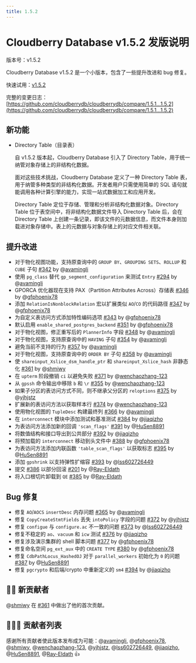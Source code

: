 ```yaml
---
title: 1.5.2
---
```


# Cloudberry Database v1.5.2 发版说明

版本号：v1.5.2

Cloudberry Database v1.5.2 是一个小版本，包含了一些提升改进和 bug 修复。

快速试用：[v1.5.2](https://github.com/cloudberrydb/cloudberrydb/releases/tag/1.5.2)

完整的变更日志：[https://github.com/cloudberrydb/cloudberrydb/compare/1.5.1...1.5.2](https://github.com/cloudberrydb/cloudberrydb/compare/1.5.1...1.5.2)

## 新功能

- Directory Table（目录表）

    自 v1.5.2 版本起，Cloudberry Database 引入了 Directory Table，用于统一纳管对象存储上的非结构化数据。

    面对这些技术挑战，Cloudberry Database 定义了一种 Directory Table 表，用于纳管多种类型的非结构化数据。开发者用户只需使用简单的 SQL 语句就能调用各种计算引擎的能力，实现一站式数据加工和应用开发。

    Directory Table 定位于存储、管理和分析非结构化数据对象。Directory Table 位于表空间中，将非结构化数据文件导入 Directory Table 后，会在 Directory Table 上创建一条记录，即该文件的元数据信息，而文件本身则加载进对象存储中。表上的元数据与对象存储上的对应文件相关联。

## 提升改进

- 对于物化视图功能，支持原查询中的 `GROUP BY`、`GROUPING SETS`、`ROLLUP` 和 `CUBE` 子句 [#342](https://github.com/cloudberrydb/cloudberrydb/pull/342) by @[avamingli](https://github.com/avamingli)
- 使用 `pg_class` 替代 `gp_segment_configuration` 来测试 `Entry` [#294](https://github.com/cloudberrydb/cloudberrydb/pull/294) by @[avamingli](https://github.com/avamingli)
- GPORCA 优化器现在支持 PAX（Partition Attributes Across）存储表 [#346](https://github.com/cloudberrydb/cloudberrydb/pull/346) by @[gfphoenix78](https://github.com/gfphoenix78)
- 添加 `RelationIsNonblockRelation` 宏以扩展类似 `AO`/`CO` 的代码路径 [#347](https://github.com/cloudberrydb/cloudberrydb/pull/347) by @[gfphoenix78](https://github.com/gfphoenix78)
- 为自定义表访问方式添加特性编码选项 [#343](https://github.com/cloudberrydb/cloudberrydb/pull/343) by @[gfphoenix78](https://github.com/gfphoenix78)
- 默认启用 `enable_shared_postgres_backend` [#351](https://github.com/cloudberrydb/cloudberrydb/pull/351) by @[gfphoenix78](https://github.com/gfphoenix78)
- 对于物化视图，修正重写后的 `PlannerInfo` 字段 [#348](https://github.com/cloudberrydb/cloudberrydb/pull/348) by @[avamingli](https://github.com/avamingli)
- 对于物化视图，支持原查询中的 `HAVING` 子句 [#354](https://github.com/cloudberrydb/cloudberrydb/pull/354) by @[avamingli](https://github.com/avamingli)
- 避免当前不支持的行为 [#357](https://github.com/cloudberrydb/cloudberrydb/pull/357) by @[avamingli](https://github.com/avamingli)
- 对于物化视图，支持原查询中的 `ORDER BY` 子句 [#358](https://github.com/cloudberrydb/cloudberrydb/pull/358) by @[avamingli](https://github.com/avamingli)
- 使 `shareinput_Xslice_dsm_handle_ptr` 和 `shareinput_Xslice_hash` 非静态化 [#361](https://github.com/cloudberrydb/cloudberrydb/pull/361) by @[shmiwy](https://github.com/shmiwy)
- 在 `upterm` 阶段撤销 `ci` 以避免失败 [#371](https://github.com/cloudberrydb/cloudberrydb/pull/371) by @[wenchaozhang-123](https://github.com/wenchaozhang-123)
- 从 `gpssh` 命令输出中移除 `b` 和 `\r` [#355](https://github.com/cloudberrydb/cloudberrydb/pull/355) by @[wenchaozhang-123](https://github.com/wenchaozhang-123)
- 如果子分区的表访问方式不同，则不继承父分区的 `reloptions` [#375](https://github.com/cloudberrydb/cloudberrydb/pull/375) by @[yjhjstz](https://github.com/yjhjstz)
- 扩展新的表访问方法以获取样本行 [#374](https://github.com/cloudberrydb/cloudberrydb/pull/374) by @[wenchaozhang-123](https://github.com/wenchaozhang-123)
- 使用物化视图的 `TupleDesc` 构建最终列 [#366](https://github.com/cloudberrydb/cloudberrydb/pull/366) by @[avamingli](https://github.com/avamingli)
- 在 `interconnect` 模块中添加测试和基准测试 [#384](https://github.com/cloudberrydb/cloudberrydb/pull/384) by @[jiaqizho](https://github.com/jiaqizho)
- 为表访问方法添加新的回调 `'scan_flags'` [#391](https://github.com/cloudberrydb/cloudberrydb/pull/391) by @[HuSen8891](https://github.com/HuSen8891)
- 将数值结构和接口导出到公共部分 [#392](https://github.com/cloudberrydb/cloudberrydb/pull/392) by @[jiaqizho](https://github.com/jiaqizho)
- 将预加载的 `interconnect` 移动到头文件中 [#388](https://github.com/cloudberrydb/cloudberrydb/pull/388) by @[gfphoenix78](https://github.com/gfphoenix78)
- 为表访问方法添加内联函数 `'table_scan_flags'` 以获取标志 [#395](https://github.com/cloudberrydb/cloudberrydb/pull/395) by @[HuSen8891](https://github.com/HuSen8891)
- 添加 `gpshrink` 以支持弹性扩缩容 [#393](https://github.com/cloudberrydb/cloudberrydb/pull/393) by @[lss602726449](https://github.com/lss602726449)
- 提交 [#386](https://github.com/cloudberrydb/cloudberrydb/pull/386) 以部分回滚 [#201](https://github.com/cloudberrydb/cloudberrydb/pull/201) by @[Ray-Eldath](https://github.com/Ray-Eldath)
- 将入口根切片卸载到 `QE` [#385](https://github.com/cloudberrydb/cloudberrydb/pull/385) by @[Ray-Eldath](https://github.com/Ray-Eldath)

## Bug 修复

- 修复 `AO`/`AOCS` `insertDesc` 内存问题 [#365](https://github.com/cloudberrydb/cloudberrydb/pull/365) by @[avamingli](https://github.com/avamingli)
- 修复 `CopyCreateStmtFields` 丢失 `intoPolicy` 字段的问题 [#372](https://github.com/cloudberrydb/cloudberrydb/pull/372) by @[yjhjstz](https://github.com/yjhjstz)
- 修复 `configue` 与 `configure.ac` 不一致的问题 [#373](https://github.com/cloudberrydb/cloudberrydb/pull/373) by @[lss602726449](https://github.com/lss602726449)
- 修复不稳定的 `ao`、`vacuum` 和 `icw` 测试 [#376](https://github.com/cloudberrydb/cloudberrydb/pull/376) by @[jiaqizho](https://github.com/jiaqizho)
- 修复涉及演示集群的 shell 脚本问题 [#377](https://github.com/cloudberrydb/cloudberrydb/pull/377) by @[gfphoenix78](https://github.com/gfphoenix78)
- 修复命名空间 `pg_ext_aux` 中的 `CREATE TYPE` [#380](https://github.com/cloudberrydb/cloudberrydb/pull/380) by @[gfphoenix78](https://github.com/gfphoenix78)
- 修复 `CdbPathLocus_HashedOJ` 对于 `parallel_workers` 初始化为 `0` 的问题 [#387](https://github.com/cloudberrydb/cloudberrydb/pull/387) by @[HuSen8891](https://github.com/HuSen8891)
- 修复 `pgcrypto` 和后端/crypto 中重新定义的 `sm4` [#394](https://github.com/cloudberrydb/cloudberrydb/pull/394) by @[jiaqizho](https://github.com/jiaqizho)

## 🙌🏻️ 新贡献者

@[shmiwy](https://github.com/) 在 [#361](https://github.com/cloudberrydb/cloudberrydb/pull/361) 中做出了他的首次贡献。

## 🧑🏻‍💻 贡献者列表

感谢所有贡献者使此版本发布成为可能：@[avamingli](https://github.com/avamingli), @[gfphoenix78](https://github.com/gfphoenix78), @[shmiwy](https://github.com/shmiwy), @[wenchaozhang-123](https://github.com/wenchaozhang-123), @[yjhjstz](https://github.com/yjhjstz), @[lss602726449](https://github.com/lss602726449), @[jiaqizho](https://github.com/jiaqizho), @[HuSen8891](https://github.com/HuSen8891), @[Ray-Eldath](https://github.com/Ray-Eldath) 👍
